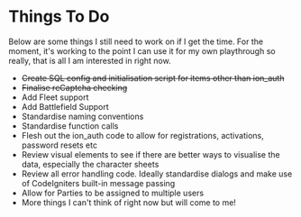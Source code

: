 # Things To Do
Below are some things I still need to work on if I get the time.  For the moment, it's working to the point I can use it for my own playthrough so really, that is all I am interested in right now.  

- ~~Create SQL config and initialisation script for items other than ion_auth~~
- ~~Finalise reCaptcha checking~~
- Add Fleet support
- Add Battlefield Support
- Standardise naming conventions
- Standardise function calls
- Flesh out the ion_auth code to allow for registrations, activations, password resets etc
- Review visual elements to see if there are better ways to visualise the data, especially the character sheets
- Review all error handling code.  Ideally standardise dialogs and make use of CodeIgniters built-in message passing
- Allow for Parties to be assigned to multiple users
- More things I can't think of right now but will come to me!
